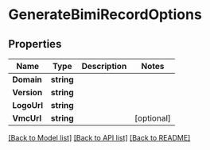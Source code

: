 # GenerateBimiRecordOptions

## Properties

Name | Type | Description | Notes
------------ | ------------- | ------------- | -------------
**Domain** | **string** |  | 
**Version** | **string** |  | 
**LogoUrl** | **string** |  | 
**VmcUrl** | **string** |  | [optional] 

[[Back to Model list]](../README#documentation-for-models) [[Back to API list]](../README#documentation-for-api-endpoints) [[Back to README]](../README)


